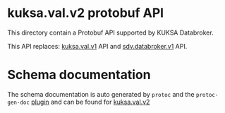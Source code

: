# kuksa.val.v2 protobuf API

This directory contain a Protobuf API supported by KUKSA Databroker.

This API replaces:
[kuksa.val.v1](https://github.com/eclipse-kuksa/kuksa-databroker/tree/main/proto/kuksa/val/v1) API and
[sdv.databroker.v1](https://github.com/eclipse-kuksa/kuksa-databroker/tree/main/proto/sdv/databroker/v1) API.

# Schema documentation

The schema documentation is auto generated by `protoc` and the `protoc-gen-doc` [plugin](https://github.com/pseudomuto/protoc-gen-doc) and can be found for
[kuksa.val.v2](https://github.com/eclipse-kuksa/kuksa-databroker/tree/main/proto/kuksa/val/v2/v2.md)
